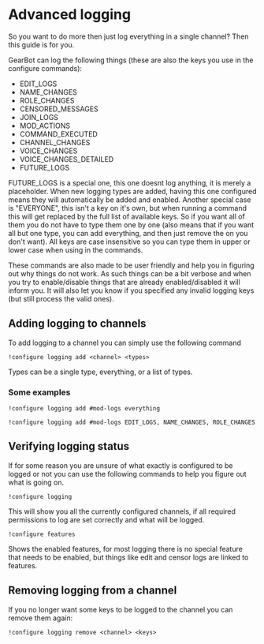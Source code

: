 # Advanced logging
So you want to do more then just log everything in a single channel? Then this guide is for you.

GearBot can log the following things (these are also the keys you use in the configure commands):

- EDIT_LOGS
- NAME_CHANGES
- ROLE_CHANGES
- CENSORED_MESSAGES
- JOIN_LOGS
- MOD_ACTIONS
- COMMAND_EXECUTED
- CHANNEL_CHANGES
- VOICE_CHANGES
- VOICE_CHANGES_DETAILED
- FUTURE_LOGS

FUTURE_LOGS is a special one, this one doesnt log anything, it is merely a placeholder. When new logging types are added, having this one configured means they will automatically be added and enabled.
Another special case is "EVERYONE", this isn't a key on it's own, but when running a command this will get replaced by the full list of available keys. So if you want all of them you do not have to type them one by one (also means that if you want all but one type, you can add everything, and then just remove the on you don't want).
All keys are case insensitive so you can type them in upper or lower case when using in the commands.

These commands are also made to be user friendly and help you in figuring out why things do not work. As such things can be a bit verbose and when you try to enable/disable things that are already enabled/disabled it will inform you. It will also let you know if you specified any invalid logging keys (but still process the valid ones).

## Adding logging to channels
To add logging to a channel you can simply use the following command
```
!configure logging add <channel> <types>
```
Types can be a single type, everything, or a list of types.

### Some examples
```
!configure logging add #mod-logs everything
```

```
!configure logging add #mod-logs EDIT_LOGS, NAME_CHANGES, ROLE_CHANGES
```

## Verifying logging status
If for some reason you are unsure of what exactly is configured to be logged or not you can use the following commands to help you figure out what is going on.
```
!configure logging
```
This will show you all the currently configured channels, if all required permissions to log are set correctly and what will be logged.

```
!configure features
```
Shows the enabled features, for most logging there is no special feature that needs to be enabled, but things like edit and censor logs are linked to features.


## Removing logging from a channel
If you no longer want some keys to be logged to the channel you can remove them again:
```
!configure logging remove <channel> <keys>
```
